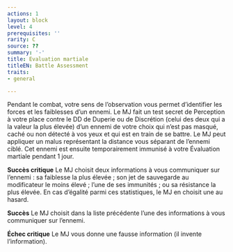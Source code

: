 ```yaml
---
actions: 1
layout: block
level: 4
prerequisites: ''
rarity: C
source: ??
summary: '-'
title: Evaluation martiale
titleEN: Battle Assessment
traits:
- general

---
```


<p>Pendant le combat, votre sens de l’observation vous permet d’identifier les forces et les faiblesses d’un ennemi. Le MJ fait un test secret de Perception à votre place contre le DD de Duperie ou de Discrétion (celui des deux qui a la valeur la plus élevée) d’un ennemi de votre choix qui n’est pas masqué, caché ou non détecté à vos yeux et qui est en train de se battre. Le MJ peut appliquer un malus représentant la distance vous séparant de l’ennemi ciblé. Cet ennemi est ensuite temporairement immunisé à votre Évaluation martiale pendant 1 jour.</p>
<p><strong>Succès critique</strong> Le MJ choisit deux informations à vous communiquer sur l’ennemi : sa faiblesse la plus élevée ; son jet de sauvegarde au modificateur le moins élevé ; l’une de ses immunités ; ou sa résistance la plus élevée. En cas d’égalité parmi ces statistiques, le MJ en choisit une au hasard.</p>
<p><strong>Succès</strong> Le MJ choisit dans la liste précédente l’une des informations à vous communiquer sur l’ennemi.</p>
<p><strong>Échec critique</strong> Le MJ vous donne une fausse information (il invente l’information).</p>